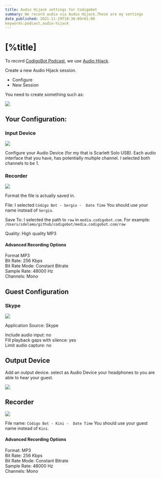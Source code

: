 ```yaml
---
title: Audio Hijack settings for Codigobot
summary: We record audio via Audio Hijack.These are my settings
date_published: 2021-11-29T10:36:09+01:00
keywords:podcast,audio-hijack
---
```


# [%title]

To record [CodigoBot Podcast](https://codigobot.com), we use [Audio Hijack](https://rogueamoeba.com/audiohijack/).

Create a new Audio Hijack session. 

- Configure 
- New Session

You need to create something such as: 

![](https://images.sergiodelamo.com/ahoverview.png)

## Your Configuration: 

### Input Device

![](https://images.sergiodelamo.com/ahyourinput.png)

Configure your Audio Device (for my that is Scarlett Solo USB). Each audio interface that you have, has potentially multiple channel. I selected both channels to be 1. 

### Recorder

![](https://images.sergiodelamo.com/ahyourrecorder.png)

Format the file is actually saved in. 

File:  I selected `Código Bot - Sergio -  Date Time` You should use your name instead of `Sergio`. 

Save To: I selected the path to `raw` in `media.codigobot.com`. For example: `/Users/sdelamo/github/codigobot/media.codigobot.com/raw`

Quality: High quality MP3

#### Advanced Recording Options

Format MP3  
Bit Rate: 256 Kbps  
Bit Rate Mode: Constant Bitrate  
Sample Rate: 48000 Hz  
Channels: Mono  


## Guest Configuration

### Skype

![](https://images.sergiodelamo.com/ahskype.png)

Application Source: Skype

Include audio input: no  
Fill playback gaps with silence: yes    
Limit audio capture: no    

## Output Device

Add an output device. select as Audio Device your headphones to you are able to hear your guest. 

![](https://images.sergiodelamo.com/ahoutput.png)

## Recorder

![](https://images.sergiodelamo.com/ahguestrecorder.png)

File name: `Código Bot - Kini -  Date Time` You should use your guest name instead of `Kini`. 

#### Advanced Recording Options

Format: MP3  
Bit Rate: 256 Kbps  
Bit Rate Mode: Constant Bitrate  
Sample Rate: 48000 Hz  
Channels: Mono 